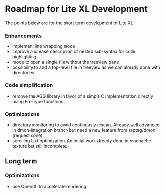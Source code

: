 # Roadmap for Lite XL Development

The points below are for the short term development of Lite XL.

### Enhancements

- implement line wrapping mode
- improve and ease description of nested sub-syntax for code highlighting
- mode to open a single file without the treeview pane
- possibility to add a top-level file in treeview as we can already done with directories

### Code simplification

- remove the AGG library in favor of a simple C implementation directly using Freetype functions

### Optimizations

- directory monitoring to avoid continously rescan. Already well advanced in dmon-integration branch but need a new feature from septag/dmon (request done).
- scrolling text optimization. An initial work already done in renchache-texture but still incomplete.

## Long term

### Optimizations

- use OpenGL to accelerate rendering.
